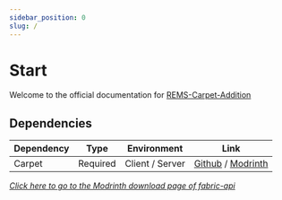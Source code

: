 ```yaml
---
sidebar_position: 0
slug: /
---
```


# Start

Welcome to the official documentation for [REMS-Carpet-Addition](https://modrinth.com/mod/rems-carpet-addition)


## Dependencies

| Dependency | Type     | Environment     | Link                                                                                             |
|------------|----------|-----------------|--------------------------------------------------------------------------------------------------|
| Carpet     | Required | Client / Server | [Github](https://github.com/gnembon/fabric-carpet) / [Modrinth](https://modrinth.com/mod/carpet) |

*[Click here to go to the Modrinth download page of fabric-api](https://modrinth.com/mod/fabric-api)*